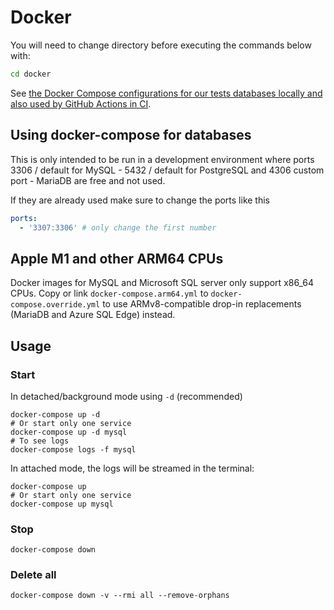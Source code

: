 # Docker

You will need to change directory before executing the commands below with:

```sh
cd docker
```

See [the Docker Compose configurations for our tests databases locally and also used by GitHub Actions in CI](./docker-compose.yml).

## Using docker-compose for databases

This is only intended to be run in a development environment where ports 3306 / default for MySQL - 5432 / default for PostgreSQL and 4306 custom port - MariaDB are free and not used.

If they are already used make sure to change the ports like this

```yaml
ports:
  - '3307:3306' # only change the first number
```

## Apple M1 and other ARM64 CPUs

Docker images for MySQL and Microsoft SQL server only support x86_64 CPUs.
Copy or link `docker-compose.arm64.yml` to `docker-compose.override.yml` to use ARMv8-compatible drop-in replacements (MariaDB and Azure SQL Edge) instead.

## Usage

### Start

In detached/background mode using `-d` (recommended)

```
docker-compose up -d
# Or start only one service
docker-compose up -d mysql
# To see logs
docker-compose logs -f mysql
```

In attached mode, the logs will be streamed in the terminal:

```
docker-compose up
# Or start only one service
docker-compose up mysql
```

### Stop

```
docker-compose down
```

### Delete all

```
docker-compose down -v --rmi all --remove-orphans
```
